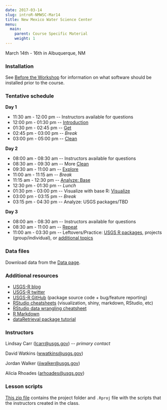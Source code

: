 ```yaml
---
date: 2017-03-14
slug: introR-NMWSC-Mar14
title: New Mexico Water Science Center
menu:
  main:
    parent: Course Specific Material
    weight: 1
---
```

March 14th - 16th in Albuquerque, NM

### Installation

See [Before the Workshop](/intro-curriculum/Before) for information on what software should be installed prior to the course.

### Tentative schedule

**Day 1**

-   11:30 am - 12:00 pm -- Instructors available for questions
-   12:00 pm - 01:30 pm -- [Introduction](/intro-curriculum/Introduction)
-   01:30 pm - 02:45 pm -- [Get](/intro-curriculum/Get)
-   02:45 pm - 03:00 pm -- *Break*
-   03:00 pm - 05:00 pm -- [Clean](/intro-curriculum/Clean)

**Day 2**

-   08:00 am - 08:30 am -- Instructors available for questions
-   08:30 am - 09:30 am -- More [Clean](/intro-curriculum/Clean)
-   09:30 am - 11:00 am -- [Explore](/intro-curriculum/Explore)
-   11:00 am - 11:15 am -- *Break*
-   11:15 am - 12:30 pm -- [Analyze: Base](/intro-curriculum/Analyze)
-   12:30 pm - 01:30 pm -- *Lunch*
-   01:30 pm - 03:00 pm -- Visualize with base R: [Visualize](/intro-curriculum/Visualize/)
-   03:00 pm - 03:15 pm -- *Break*
-   03:15 pm - 04:30 pm -- Analyze: USGS packages/TBD

**Day 3**

-   08:00 am - 08:30 am -- Instructors available for questions
-   08:30 am - 11:00 am -- [Repeat](/intro-curriculum/Reproduce/)
-   11:00 am - 03:30 pm -- Leftovers/Practice: [USGS R packages](/intro-curriculum/USGS/), projects (group/individual), or [additional topics](/intro-curriculum/Additional/)

### Data files

Download data from the [Data page](/intro-curriculum/data/).

### Additional resources

-   [USGS-R blog](https://owi.usgs.gov/blog/tags/r)
-   [USGS-R twitter](https://twitter.com/USGS_R)
-   [USGS-R GitHub](https://github.com/USGS-R) (package source code + bug/feature reporting)
-   [RStudio cheatsheets](https://www.rstudio.com/resources/cheatsheets/) (visualization, shiny, markdown, RStudio, etc)
-   [RStudio data wrangling cheatsheet](https://www.rstudio.com/wp-content/uploads/2015/02/data-wrangling-cheatsheet.pdf)
-   [R Markdown](http://rmarkdown.rstudio.com/lesson-1.html)
-   [dataRetrieval package tutorial](https://owi.usgs.gov/R/dataRetrieval.html#1)

### Instructors

Lindsay Carr (<lcarr@usgs.gov>) -- *primary contact*

David Watkins (<wwatkins@usgs.gov>)

Jordan Walker (<jiwalker@usgs.gov>)

Alicia Rhoades (<arhoades@usgs.gov>)

### Lesson scripts

[This zip file](https://drive.google.com/file/d/0B54YFPSk4XN8MXFieVBIOXljanc) contains the project folder and `.Rproj` file with the scripts that the instructors created in the class.
